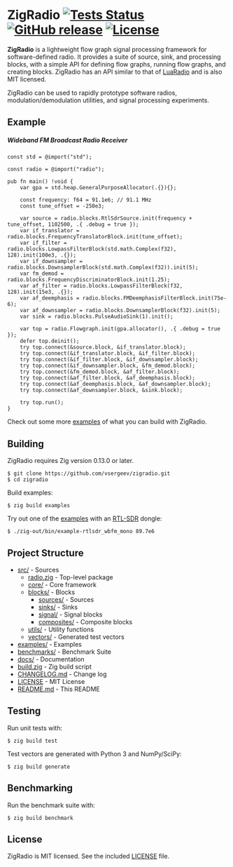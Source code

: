 # ZigRadio [![Tests Status](https://github.com/vsergeev/zigradio/actions/workflows/tests.yml/badge.svg)](https://github.com/vsergeev/zigradio/actions/workflows/tests.yml) [![GitHub release](https://img.shields.io/github/release/vsergeev/zigradio.svg?maxAge=7200)](https://github.com/vsergeev/zigradio) [![License](https://img.shields.io/badge/license-MIT-blue.svg)](https://github.com/vsergeev/zigradio/blob/master/LICENSE)

**ZigRadio** is a lightweight flow graph signal processing framework for
software-defined radio. It provides a suite of source, sink, and processing
blocks, with a simple API for defining flow graphs, running flow graphs, and
creating blocks. ZigRadio has an API similar to that of
[LuaRadio](https://luaradio.io/) and is also MIT licensed.

ZigRadio can be used to rapidly prototype software radios,
modulation/demodulation utilities, and signal processing experiments.

## Example

##### Wideband FM Broadcast Radio Receiver

``` zig
const std = @import("std");

const radio = @import("radio");

pub fn main() !void {
    var gpa = std.heap.GeneralPurposeAllocator(.{}){};

    const frequency: f64 = 91.1e6; // 91.1 MHz
    const tune_offset = -250e3;

    var source = radio.blocks.RtlSdrSource.init(frequency + tune_offset, 1102500, .{ .debug = true });
    var if_translator = radio.blocks.FrequencyTranslatorBlock.init(tune_offset);
    var if_filter = radio.blocks.LowpassFilterBlock(std.math.Complex(f32), 128).init(100e3, .{});
    var if_downsampler = radio.blocks.DownsamplerBlock(std.math.Complex(f32)).init(5);
    var fm_demod = radio.blocks.FrequencyDiscriminatorBlock.init(1.25);
    var af_filter = radio.blocks.LowpassFilterBlock(f32, 128).init(15e3, .{});
    var af_deemphasis = radio.blocks.FMDeemphasisFilterBlock.init(75e-6);
    var af_downsampler = radio.blocks.DownsamplerBlock(f32).init(5);
    var sink = radio.blocks.PulseAudioSink(1).init();

    var top = radio.Flowgraph.init(gpa.allocator(), .{ .debug = true });
    defer top.deinit();
    try top.connect(&source.block, &if_translator.block);
    try top.connect(&if_translator.block, &if_filter.block);
    try top.connect(&if_filter.block, &if_downsampler.block);
    try top.connect(&if_downsampler.block, &fm_demod.block);
    try top.connect(&fm_demod.block, &af_filter.block);
    try top.connect(&af_filter.block, &af_deemphasis.block);
    try top.connect(&af_deemphasis.block, &af_downsampler.block);
    try top.connect(&af_downsampler.block, &sink.block);

    try top.run();
}
```

Check out some more [examples](examples) of what you can build with ZigRadio.

## Building

ZigRadio requires Zig version 0.13.0 or later.

```
$ git clone https://github.com/vsergeev/zigradio.git
$ cd zigradio
```

Build examples:

``` shell
$ zig build examples
```

Try out one of the [examples](examples) with an
[RTL-SDR](http://www.rtl-sdr.com/about-rtl-sdr/) dongle:

```
$ ./zig-out/bin/example-rtlsdr_wbfm_mono 89.7e6
```

## Project Structure

* [src/](src/) - Sources
    * [radio.zig](src/radio.zig) - Top-level package
    * [core/](src/core) - Core framework
    * [blocks/](src/blocks) - Blocks
        * [sources/](src/blocks/sources) - Sources
        * [sinks/](src/blocks/sinks) - Sinks
        * [signal/](src/blocks/signal) - Signal blocks
        * [composites/](src/blocks/composites) - Composite blocks
    * [utils/](src/utils) - Utility functions
    * [vectors/](src/vectors) - Generated test vectors
* [examples/](examples) - Examples
* [benchmarks/](benchmarks) - Benchmark Suite
* [docs/](docs) - Documentation
* [build.zig](build.zig) - Zig build script
* [CHANGELOG.md](CHANGELOG.md) - Change log
* [LICENSE](LICENSE) - MIT License
* [README.md](README.md) - This README

## Testing

Run unit tests with:

```
$ zig build test
```

Test vectors are generated with Python 3 and NumPy/SciPy:

```
$ zig build generate
```

## Benchmarking

Run the benchmark suite with:

```
$ zig build benchmark
```

## License

ZigRadio is MIT licensed. See the included [LICENSE](LICENSE) file.
